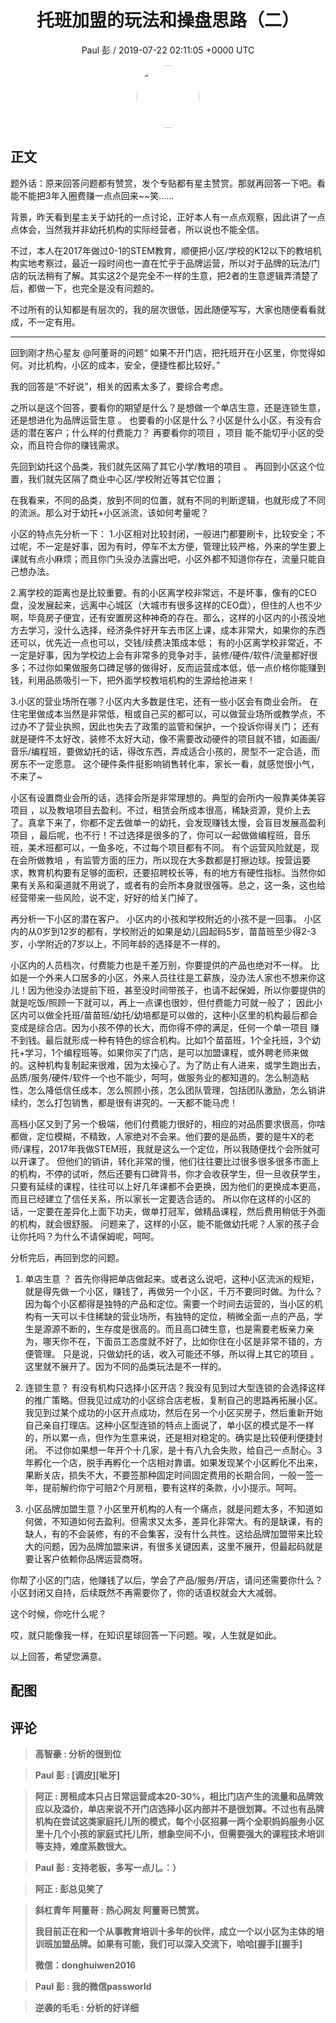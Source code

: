 <h1 align="center">托班加盟的玩法和操盘思路（二）</h1>
<p align="center">
    <a>Paul 彭 / 2019-07-22 02:11:05 &#43;0000 UTC</a>
</p>

<div align="center">
    <img src="https://images.zsxq.com/FnPkN15Onn7Gaknp69YYKbBLVZ_J?e=1590940799&amp;token=kIxbL07-8jAj8w1n4s9zv64FuZZNEATmlU_Vm6zD:zcePnO68W2W6k7HUdgGimcQqiDE=" width="100" height="100" style="border:1px solid;border-radius:50%; color:#ffffff"/>
</div>

## 正文

<div>
题外话：原来回答问题都有赞赏，发个专贴都有星主赞赏。那就再回答一下吧。看能不能把3年入圈费赚一点点回来~~笑……

背景，昨天看到星主关于幼托的一点讨论，正好本人有一点点观察，因此讲了一点点体会，当然我并非幼托机构的实际经营者，所以说也不能全信。

不过，本人在2017年做过0-1的STEM教育，顺便把小区/学校的K12以下的教培机构实地考察过，最近一段时间也一直在忙乎于品牌运营，所以对于品牌的玩法/门店的玩法稍有了解。其实这2个是完全不一样的生意，把2者的生意逻辑弄清楚了后，都做一下，也完全是没有问题的。

不过所有的认知都是有层次的，我的层次很低，因此随便写写，大家也随便看看就成，不一定有用。

--------------------------
回到刚才热心星友 @阿董哥的问题“ 如果不开门店，把托班开在小区里，你觉得如何。对比机构，小区的成本，安全，便捷性都比较好。”

我的回答是“不好说”，相关的因素太多了，要综合考虑。

之所以是这个回答，要看你的期望是什么？是想做一个单店生意，还是连锁生意，还是想进化为品牌运营生意 。
也要看的小区是什么？小区是什么小区，有没有合适的潜在客户；什么样的付费能力？
再要看你的项目 ，项目 能不能切乎小区的受众，而且符合你的赚钱需求。


先回到幼托这个品类，我们就先区隔了其它小学/教培的项目 。
再回到小区这个位置，我们就先区隔了商业中心区/学校附近等其它位置；

在我看来，不同的品类，放到不同的位置，就有不同的判断逻辑，也就形成了不同的流派。那么对于幼托&#43;小区派流，该如何考量呢？

小区的特点先分析一下：
1.小区相对比较封闭，一般进门都要刷卡，比较安全；不过呢，不一定是好事，因为有时，停车不太方便，管理比较严格，外来的学生要上课就有点小麻烦；而且你门头没办法露出吧，小区外都不知道你存在，流量只能自己想办法。

2.离学校的距离也是比较重要。有的小区离学校非常远，不是坏事，像有的CEO盘，没发展起来，远离中心城区（大城市有很多这样的CEO盘），但住的人也不少啊，毕竟房子便宜，还有安置房这种神奇的存在。那么，这样的小区内的小孩没地方去学习，没什么选择，经济条件好开车去市区上课，成本非常大，如果你的东西还可以，优先近一点也可以，交钱/续费决策成本低；
有的小区离学校非常近，不一定是好事，因为学校边上会有非常多的竞争对手，装修/硬件/软件/流量都好很多；不过你如果做服务口碑足够的做得好，反而运营成本低，低一点价格你能赚到钱，利用品质吸引一下，把外面学校教培机构的生源给抢进来！

3.小区的营业场所在哪？小区内大多数是住宅，还有一些小区会有商业会所。
在住宅里做成本当然是非常低，租或自己买的都可以，可以做营业场所或教学点，不过办不了营业执照，因此也失去了政策的监管和保护，一个投诉你得关门；
还有就是硬件不太好改，装修不太好大动，像不需要改动硬件的项目就不错，如画画/音乐/编程班，要做幼托的话，得改东西，弄成适合小孩的，房型不一定合适，而房东不一定愿意。
这个硬件条件挺影响销售转化率，家长一看，就感觉很小气，不来了~

小区有设置商业会所的话，选择会所是非常理想的。典型的会所内一般靠美体美容项目 ，以及教培项目去盈利。不过，租赁会所成本很高，稀缺资源，竞价上去了。真拿下来了，你都不定去做单一的幼托，会发现赚钱太慢，会盲目发展高盈利项目 ，最后呢，也不行！不过选择是很多的了，你可以一起做做编程班，音乐班，美术班都可以，一鱼多吃，不过每个项目都有不同。
有个运营风险就是，现在会所做教培 ，有监管方面的压力，所以现在大多数都是打擦边球。按营运要求，教育机构要有足够的面积，还要招聘校长等，有的地方有硬性指标。当然你如果有关系和渠道就不用说了，或者有的会所本身就很强等。总之，这一条，这也给经营带来一些风险，说不定，好好的给关门掉了。

再分析一下小区的潜在客户。
小区内的小孩和学校附近的小孩不是一回事。
小区内的从0岁到12岁的都有，学校附近的如果是幼儿园起码5岁，苗苗班至少得2-3岁，小学附近的7岁以上，不同年龄的选择是不一样的。

小区内的人员档次，付费能力也是千差万别，你要提供的产品也绝对不一样。
比如是一个外来人口居多的小区，外来人员往往是工薪族，没办法人家也不想来你这儿！因为他没办法提前下班，甚至没时间带孩子，也请不起保姆，所以你要提供的就是吃饭/照顾一下就可以，再上一点课也很妙，但付费能力可就一般了；
因此小区内可以做全托班/苗苗班/幼托/幼培都是可以做的，这种小区里的机构最后都会变成是综合店。因为小孩不停的长大，而你得不停的满足，任何一个单一项目 赚不到钱。最后就形成一种有特色的综合机构。比如1个苗苗班，1个全托班，3个幼托&#43;学习，1个编程班等。如果你买了门店，是可以加盟课程，或外聘老师来做的。这种机构复制起来很难，因为太操心了。为了防止有人进来，或学生跑出去，品质/服务/硬件/软件一个也不能少，呵呵，做服务业的都知道的。怎么制造粘性，怎么降低信任成本，怎么照顾小孩，怎么团队管理，包括团队激励，怎么销讲续约，怎么打包销售，都是很有讲究的。一天都不能马虎！

高档小区又到了另一个极端，他们付费能力很好的，相应的对品质要求很高，你啥都做，定位模糊，不精致，人家绝对不会来。他们要的是品质，要的是牛X的老师/课程，2017年我做STEM班，我就是这么一个定位，所以我随便找个会所就可以开课了。
但他们的销讲，转化非常的慢，他们往往要比过很多很多很多市面上的机构，不停的试听，然后还要有口碑背书，你才会收获学生，但一旦收获学生，只要有延续的课程，往往可以上好几年课都不会更换，因为他们的更换成本更高，而且已经建立了信任关系，所以家长一定要选合适的。
所以你在这样的小区的话，一定要在差异化上面下功夫，做单打冠军，做精品课程，然后费用稍低于外面的机构，就会很舒服。
问题来了，这样的小区，能不能做幼托呢？人家的孩子会让你托吗？为什么不请保姆呢，呵呵。

分析完后，再回到您的问题。
1. 单店生意 ？  首先你得把单店做起来。或者这么说吧，这种小区流派的规矩，就是得先做一个小区，赚钱了，再做另一个小区，千万不要同时做。为什么？因为每个小区都得是独特的产品和定位。需要一个时间去运营的，当小区的机构有一天可以卡住稀缺的营业场所，有独特的定位，稍微全面一点的产品，学生是源源不断的，生存度是很高的。而且高口碑生意，也是需要老板亲力亲为，哪天你不在，下面员工态度就不好了，比如你住在小区是非常不错的，方便管理。
只是说，只做幼托的话，收入可能还不够，所以得上其它的项目 。这里就不展开了。因为不同的品类玩法是不一样的。

2. 连锁生意？ 有没有机构只选择小区开店？我没有见到过大型连锁的会选择这样的推广策略。但我见过成功的小区综合店老板，复制自己的思路再拓展小区。我见到过某个成功的小区开点成功，然后在另一个小区买房子，然后重新开始自己亲自打理店。这种小区型连锁的特点上面说了，单小区的模式是不一样的，所以累一点，但作为生意来说，还是相对稳定的。确实是比较便利便捷封闭。
不过你如果想一年开个十几家，是十有八九会失败，给自己一点耐心。3年孵化一个店，脱手再孵化一个店相对靠谱。如果发现某个小区孵化不出来，果断关店，损失不大，不要签那种固定时间固定费用的长期合同，一般一签一年，提前解约你宁可赔2个月房租，要有这样的条款，小小提示。呵呵。

3. 小区品牌加盟生意？小区里开机构的人有一个痛点，就是问题太多，不知道如何做，不知道如何去盈利。但需求又太多，差异化非常大。有的是缺课，有的缺人，有的不会装修，有的不会集客，没有什么共性。这给品牌加盟带来比较大的问题，因为品牌加盟来讲，有很多关键因素，这里不展开，但最起码就是要让客户依赖你品牌运营商呀。

你帮了小区的门店，他赚钱了以后，学会了产品/服务/开店，请问还需要你什么？小区封闭又自持，后续既然不再需要你了，你的话语权就会大大减弱。

这个时候，你吃什么呢？

哎，就只能像我一样，在知识星球回答一下问题。唉，人生就是如此。

以上回答，希望您满意。
</div>

## 配图
<div class="image" align="center">

</div>

## 评论

<div align="left">
<div>

<blockquote >
<span> <strong>高智豪 : 分析的很到位 </strong></span>
</blockquote>

<blockquote >
<span> <strong>Paul 彭 : [调皮][呲牙] </strong></span>
</blockquote>

<blockquote >
<span> <strong>阿正 : 房租成本只占日常运营成本20-30%，相比门店产生的流量和品牌效应以及溢价，单店来说不开门店选择小区内部并不是很划算。不过也有品牌机构在尝试这类家庭托儿所的模式，每个小区招募一两个全职妈妈服务小区里十几个小孩的家庭式托儿所，想象空间不小，但需要强大的课程技术培训等支持，难度系数很大。 </strong></span>
</blockquote>

<blockquote >
<span> <strong>Paul 彭 : 支持老板，多写一点儿。：） </strong></span>
</blockquote>

<blockquote >
<span> <strong>阿正 : 彭总见笑了 </strong></span>
</blockquote>

<blockquote >
<span> <strong>斜杠青年 阿董哥 : 热心网友 阿董哥已赞赏。

我目前正在和一个从事教育培训十多年的伙伴，成立一个以小区为主体的培训班加盟品牌。如果有可能，我们可以深入交流下，哈哈[握手][握手]

微信：donghuiwen2016 </strong></span>
</blockquote>

<blockquote >
<span> <strong>Paul 彭 : 我的微信passworld </strong></span>
</blockquote>

<blockquote >
<span> <strong>逆袭的毛毛 : 分析的好详细 </strong></span>
</blockquote>

</div>
</div>